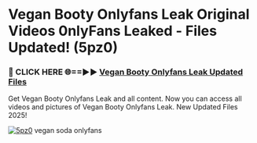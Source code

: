 # Vegan Booty Onlyfans Leak Original Videos 0nlyFans Leaked - Files Updated! (5pz0)

<h3>🔴 CLICK HERE 🌐==►► <a href="https://tinyurl.com/3hn5wdd3" rel="nofollow">Vegan Booty Onlyfans Leak Updated Files</a></h3>

Get Vegan Booty Onlyfans Leak and all content. Now you can access all videos and pictures of Vegan Booty Onlyfans Leak. New Updated Files 2025!

[![5pz0](https://i.imgur.com/4HnBqBT.gif)](https://tinyurl.com/3hn5wdd3)
vegan soda onlyfans